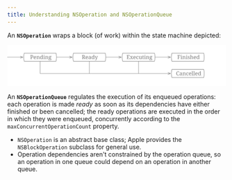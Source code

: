 ```yaml
---
title: Understanding NSOperation and NSOperationQueue
---
```


An **`NSOperation`** wraps a block (of work) within the state machine depicted:

<img width="640px" class="negativemargin" src="/assets/nsoperation-states.svg">

An **`NSOperationQueue`** regulates the execution of its enqueued operations: each operation is made _ready_ as soon as its dependencies have either finished or been cancelled; the ready operations are executed in the order in which they were enqueued, concurrently according to the `maxConcurrentOperationCount` property.

* `NSOperation` is an abstract base class; Apple provides the `NSBlockOperation` subclass for general use.
* Operation dependencies aren't constrained by the operation queue, so an operation in one queue could depend on an operation in another queue.